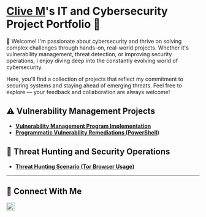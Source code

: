 # <a href="https://www.linkedin.com/in/mclive/">Clive M</a>'s IT and Cybersecurity Project Portfolio 🔐

👋 Welcome!
I'm passionate about cybersecurity and thrive on solving complex challenges through hands-on, real-world projects. Whether it's vulnerability management, threat detection, or improving security operations, I enjoy diving deep into the constantly evolving world of cybersecurity.

Here, you'll find a collection of projects that reflect my commitment to securing systems and staying ahead of emerging threats. Feel free to explore — your feedback and collaboration are always welcome!

## ⚠️ Vulnerability Management Projects

- **[Vulnerability Management Program Implementation](https://github.com/cmade/vulnerability-management-program-/tree/main)**
- **[Programmatic Vulnerability Remediations (PowerShell)](https://github.com/cmade/cmade/blob/main/STIGS/README.md)**

## 🚨 Threat Hunting and Security Operations

- **[Threat Hunting Scenario (Tor Browser Usage)](https://https://github.com/cmade/threat-hunting-scenario-tor/blob/main/threat-hunting-scenario-tor-event-creation.md)**

<hr/>

## 🤳 Connect With Me

[<img align="left" alt="___________ | LinkedIn" width="22px" src="https://cdn.jsdelivr.net/npm/simple-icons@v3/icons/linkedin.svg" />][linkedin]

[linkedin]: https://www.linkedin.com/in/mclive/

<!--
<img width="35" alt="image" src="https://github.com/user-attachments/assets/2f41c7cd-5ea8-4475-b451-a37161b6c3fb"> 
<img width="35" alt="image" src="https://github.com/user-attachments/assets/77649969-9910-4994-8b96-74a116cfb2a8">
-->
